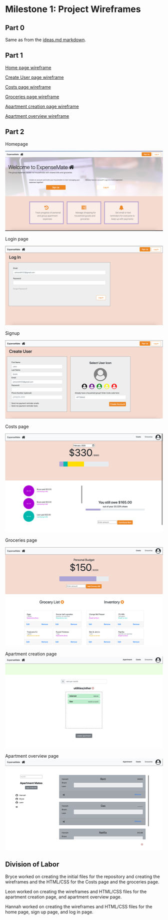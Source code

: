 # Milestone 1: Project Wireframes

## Part 0

Same as from the [ideas.md markdown](ideas.md). 

## Part 1

[Home page wireframe](https://whimsical.com/NZejN5u5xHRzn37JEGthho)

[Create User page wireframe](https://whimsical.com/BL5xQmRKvS9rYC4s8Bewb3)

[Costs page wireframe](https://whimsical.com/WF8wnRiJi1C3EoHRsHcNc5)

[Groceries page wireframe](https://whimsical.com/9hKTvUntwrP3hJwFBvWYDD)

[Apartment creation page wireframe](https://whimsical.com/PHmW8DEb4jYN7rgyRUkvV2)

[Apartment overview wireframe](https://whimsical.com/2TTvmsLrTYygTqupfowRFv)

## Part 2 
Homepage

![Homepage](images/homepage.png)

Login page

![Login](images/login.png)

Signup

![Signup](images/signup.png)

Costs page

![Costs](images/costs.png)

Groceries page

![Groceries](images/groceries.png)

Apartment creation page
![Apartment creation](images/apartment-creation.png)

Apartment overview page
![Apartment overview](images/apartment-overview.png)

## Division of Labor

Bryce worked on creating the initial files for the repository and creating the wireframes and the HTML/CSS for the Costs page and the groceries page.

Leon worked on creating the wireframes and HTML/CSS files for the apartment creation page, and apartment overview page. 

Hannah worked on creating the wireframes and HTML/CSS files for the home page, sign up page, and log in page. 
